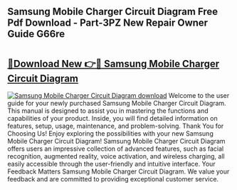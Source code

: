 ## Samsung Mobile Charger Circuit Diagram Free Pdf Download - Part-3PZ New Repair Owner Guide G66re

# <h2><a href="http://dfr5hg1.blite.top/?on=Samsung+Mobile+Charger+Circuit+Diagram">🔗Download New 👉🔴 Samsung Mobile Charger Circuit Diagram</a></h2>

[![Samsung Mobile Charger Circuit Diagram download](https://i.imgur.com/lujVjoI.png)](http://dfr5hg1.blite.top/?on=Samsung+Mobile+Charger+Circuit+Diagram)
Welcome to the user guide for your newly purchased Samsung Mobile Charger Circuit Diagram. This manual is designed to assist you in mastering the functions and capabilities of your product. Inside, you will find detailed information on features, setup, usage, maintenance, and problem-solving. Thank You for Choosing Us! Enjoy exploring the possibilities with your new Samsung Mobile Charger Circuit Diagram! Samsung Mobile Charger Circuit Diagram offers users an impressive collection of advanced features, such as facial recognition, augmented reality, voice activation, and wireless charging, all easily accessible through the user-friendly and intuitive interface. Your Feedback Matters Samsung Mobile Charger Circuit Diagram. We value your feedback and are committed to providing exceptional customer service.
